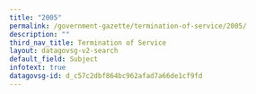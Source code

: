 ```yaml
---
title: "2005"
permalink: /government-gazette/termination-of-service/2005/
description: ""
third_nav_title: Termination of Service
layout: datagovsg-v2-search
default_field: Subject
infotext: true
datagovsg-id: d_c57c2dbf864bc962afad7a66de1cf9fd
---
```

